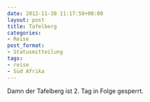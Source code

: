 ```yaml
---
date: 2012-11-30 11:17:59+00:00
layout: post
title: Tafelberg
categories:
- Reise
post_format:
- Statusmitteilung
tags:
- reise
- Süd Afrika
---
```


Damn der Tafelberg ist 2. Tag in Folge gesperrt.
